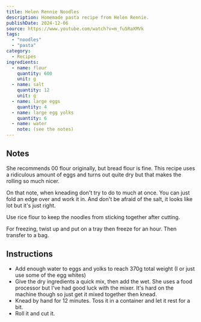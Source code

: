 ```yaml
---
title: Helen Rennie Noodles
description: Homemade pasta recipe from Helen Rennie.
publishDate: 2024-12-06
source: https://www.youtube.com/watch?v=m_fu5RaXMVk
tags:
  - "noodles"
  - "pasta"
category:
  - Recipes
ingredients:
  - name: flour
    quantity: 600
    unit: g
  - name: salt
    quantity: 12
    unit: g
  - name: large eggs
    quantity: 4
  - name: large egg yolks
    quantity: 6
  - name: water
    note: (see the notes)
---
```


## Notes

She recommends 00 flour originally, but bread flour is fine. This recipe uses a ridiculous amount of eggs and turns out quite dry but that makes the rolling so much nicer.

On that note, when kneading don't try to do to much at once. You can just fold an edge over and work it in. And don't be afraid of the salt, it looks like lot but it's just right.

Use rice flour to keep the noodles from sticking together after cutting. 

For freezing, twist up and put on a tray then freeze for an hour. Then transfer to a bag. 

## Instructions

- Add enough water to eggs and yolks to reach 370g total weight (I or just use some of the egg whites)
- Give the dry ingredients a quick mix, then add the wet. She uses a food processor but I've had good luck with the mixer. It's hard on the machine though so just get it mixed together then knead.
- Knead by hand for 12 minutes. Toss it in a container and let it rest for a bit.
- Roll it and cut it.
